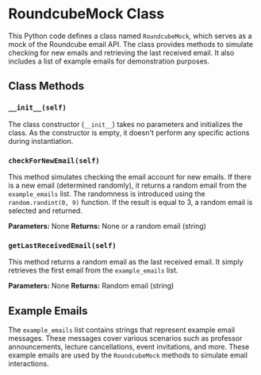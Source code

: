 # RoundcubeMock Class

This Python code defines a class named `RoundcubeMock`, which serves as a mock of the Roundcube email API. The class provides methods to simulate checking for new emails and retrieving the last received email. It also includes a list of example emails for demonstration purposes.

## Class Methods

### `__init__(self)`

The class constructor (`__init__`) takes no parameters and initializes the class. As the constructor is empty, it doesn't perform any specific actions during instantiation.

### `checkForNewEmail(self)`

This method simulates checking the email account for new emails. If there is a new email (determined randomly), it returns a random email from the `example_emails` list. The randomness is introduced using the `random.randint(0, 9)` function. If the result is equal to 3, a random email is selected and returned.

**Parameters:** None
**Returns:** None or a random email (string)

### `getLastReceivedEmail(self)`

This method returns a random email as the last received email. It simply retrieves the first email from the `example_emails` list.

**Parameters:** None
**Returns:** Random email (string)

## Example Emails

The `example_emails` list contains strings that represent example email messages. These messages cover various scenarios such as professor announcements, lecture cancellations, event invitations, and more. These example emails are used by the `RoundcubeMock` methods to simulate email interactions.
